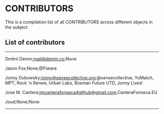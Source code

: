 # CONTRIBUTORS
This is a compilation list of all CONTRIBUTORS across different objects in the subject

## List of contributors
___
Dmitrii Demin;mail@demin.co;None

Jason Fox;None;@Fiware

Jonny Dubowsky;jonny@sensecollective.org;@sensecollective, YuMatch, MPT, Rock 'n Renew, Urban Labs, Bosman Future UTD, Jonny Lives!

Jose M. Cantera;jmcanterafonseca4github@gmail.com;CanteraFonseca.EU

Joud;None;None
____
